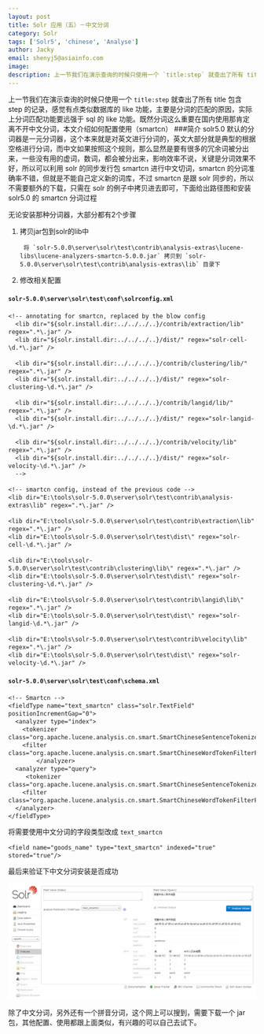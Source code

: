 ```yaml
---
layout: post
title: Solr 应用（五）－中文分词
category: Solr
tags: ['Solr5', 'chinese', 'Analyse']
author: Jacky
email: shenyj5@asiainfo.com
image:
description: 上一节我们在演示查询的时候只使用一个 `title:step` 就查出了所有 title 包含 step 的记录，感觉有点类似数据库的 like 功能，主要是分词的匹配的原因，实际上分词匹配功能要远强于 sql 的 like 功能。既然分词这么重要在国内使用那肯定离不开中文分词，本文介绍如何配置使用（smartcn）
---
```

上一节我们在演示查询的时候只使用一个 `title:step` 就查出了所有 title 包含 step 的记录，感觉有点类似数据库的 like 功能，主要是分词的匹配的原因，实际上分词匹配功能要远强于 sql 的 like 功能。既然分词这么重要在国内使用那肯定离不开中文分词，本文介绍如何配置使用（smartcn）
###简介
solr5.0 默认的分词器是一元分词器，这个本来就是对英文进行分词的，英文大部分就是典型的根据空格进行分词，而中文如果按照这个规则，那么显然是要有很多的冗余词被分出来，一些没有用的虚词，数词，都会被分出来，影响效率不说，关键是分词效果不好，所以可以利用 solr 的同步发行包 smartcn 进行中文切词，smartcn 的分词准确率不错，但就是不能自己定义新的词库，不过 smartcn 是跟 solr 同步的，所以不需要额外的下载，只需在 solr 的例子中拷贝进去即可，下面给出路径图和安装 solr5.0 的 smartcn 分词过程

无论安装那种分词器，大部分都有2个步骤

1. 拷贝jar包到solr的lib中

		将 `solr-5.0.0\server\solr\test\contrib\analysis-extras\lucene-libs\lucene-analyzers-smartcn-5.0.0.jar` 拷贝到 `solr-5.0.0\server\solr\test\contrib\analysis-extras\lib` 目录下

2. 修改相关配置

#### `solr-5.0.0\server\solr\test\conf\solrconfig.xml`

	<!-- annotating for smartcn, replaced by the blow config
	  <lib dir="${solr.install.dir:../../../..}/contrib/extraction/lib" regex=".*\.jar" />
	  <lib dir="${solr.install.dir:../../../..}/dist/" regex="solr-cell-\d.*\.jar" />
	
	  <lib dir="${solr.install.dir:../../../..}/contrib/clustering/lib/" regex=".*\.jar" />
	  <lib dir="${solr.install.dir:../../../..}/dist/" regex="solr-clustering-\d.*\.jar" />
	
	  <lib dir="${solr.install.dir:../../../..}/contrib/langid/lib/" regex=".*\.jar" />
	  <lib dir="${solr.install.dir:../../../..}/dist/" regex="solr-langid-\d.*\.jar" />
	
	  <lib dir="${solr.install.dir:../../../..}/contrib/velocity/lib" regex=".*\.jar" />
	  <lib dir="${solr.install.dir:../../../..}/dist/" regex="solr-velocity-\d.*\.jar" />
	  -->
	  
	<!-- smartcn config, instead of the previous code -->
	<lib dir="E:\tools\solr-5.0.0\server\solr\test\contrib\analysis-extras\lib" regex=".*\.jar" />  
      
	<lib dir="E:\tools\solr-5.0.0\server\solr\test\contrib\extraction\lib" regex=".*\.jar" />  
	<lib dir="E:\tools\solr-5.0.0\server\solr\test\dist\" regex="solr-cell-\d.*\.jar" />  
	  
	<lib dir="E:\tools\solr-5.0.0\server\solr\test\contrib\clustering\lib\" regex=".*\.jar" />  
	<lib dir="E:\tools\solr-5.0.0\server\solr\test\dist\" regex="solr-clustering-\d.*\.jar" />  
	  
	<lib dir="E:\tools\solr-5.0.0\server\solr\test\contrib\langid\lib\" regex=".*\.jar" />  
	<lib dir="E:\tools\solr-5.0.0\server\solr\test\dist\" regex="solr-langid-\d.*\.jar" />  
	  
	<lib dir="E:\tools\solr-5.0.0\server\solr\test\contrib\velocity\lib" regex=".*\.jar" />  
	<lib dir="E:\tools\solr-5.0.0\server\solr\test\dist\" regex="solr-velocity-\d.*\.jar" />

#### `solr-5.0.0\server\solr\test\conf\schema.xml`

    <!-- Smartcn -->
    <fieldType name="text_smartcn" class="solr.TextField" positionIncrementGap="0">  
      <analyzer type="index">  
        <tokenizer class="org.apache.lucene.analysis.cn.smart.SmartChineseSentenceTokenizerFactory"/>  
        <filter class="org.apache.lucene.analysis.cn.smart.SmartChineseWordTokenFilterFactory"/>  
			</analyzer>  
      <analyzer type="query">  
         <tokenizer class="org.apache.lucene.analysis.cn.smart.SmartChineseSentenceTokenizerFactory"/>  
        <filter class="org.apache.lucene.analysis.cn.smart.SmartChineseWordTokenFilterFactory"/>  
      </analyzer>  
	</fieldType> 

将需要使用中文分词的字段类型改成 `text_smartcn`

	<field name="goods_name" type="text_smartcn" indexed="true" stored="true"/>

最后来验证下中文分词安装是否成功

![Web 控制台 中文分词测试](/images/solr-5-1.png)

除了中文分词，另外还有一个拼音分词，这个网上可以搜到，需要下载一个 jar 包，其他配置、使用都跟上面类似，有兴趣的可以自己去试下。
